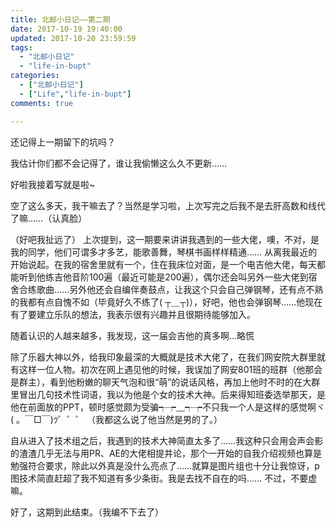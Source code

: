 ```yaml
---
title: 北邮小日记——第二期 
date: 2017-10-19 19:40:00 
updated: 2017-10-20 23:59:59 
tags:
  - "北邮小日记"
  - "life-in-bupt"
categories:
  - ["北邮小日记"]
  - ["Life","life-in-bupt"]
comments: true

---
```


还记得上一期留下的坑吗？

我估计你们都不会记得了，谁让我偷懒这么久不更新……

<!--more-->
好啦我接着写就是啦~

空了这么多天，我干嘛去了？当然是学习啦，上次写完之后我不是去肝高数和线代了嘛……（认真脸）

（好吧我扯远了） 上次提到，这一期要来讲讲我遇到的一些大佬，噢，不对，是我的同学，他们可谓多才多艺，能歌善舞，琴棋书画样样精通……
从离我最近的开始说起。在我的宿舍里就有一个，住在我床位对面，是一个电吉他大佬，每天都能听到他练吉他音阶100遍（最近可能是200遍），偶尔还会叫另外一些大佬到宿舍合练歌曲……另外他还会自编伴奏鼓点，让我这个只会自己弹钢琴，还有点不熟的我都有点自愧不如（毕竟好久不练了(
┬＿┬)），好吧，他也会弹钢琴……他现在有了要建立乐队的想法，我表示很有兴趣并且很期待能够加入。

随着认识的人越来越多，我发现，这一届会吉他的真多啊…略慌

除了乐器大神以外，给我印象最深的大概就是技术大佬了，在我们网安院大群里就有这样一位人物。初次在网上遇见他的时候，我误加了网安801班的班群（他那会是群主），看到他粉嫩的聊天气泡和很“萌”的说话风格，再加上他时不时的在大群里冒出几句技术性词语，我以为他是个女的技术大神。后来得知班委选举那天，是他在前面放的PPT，顿时感觉颇为受骗┭┮﹏┭┮不只我一个人是这样的感觉啊ヾ(
。￣□￣)ﾂ゜゜゜ （我都这么说了他当然是男的了。）

自从进入了技术组之后，我遇到的技术大神简直太多了……我这种只会用会声会影的渣渣几乎无法与用PR、AE的大佬相提并论，那个一开始的自我介绍视频也算是勉强符合要求，除此以外真是没什么亮点了……就算是图片组也十分让我惊讶，p图技术简直赶超了我不知道有多少条街。我是去找不自在的吗……
不过，不要虚嘛。

好了，这期到此结束。（我编不下去了）
